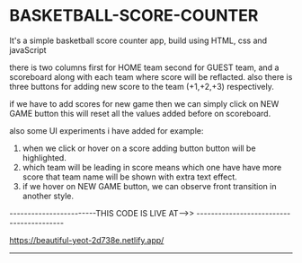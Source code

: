 # BASKETBALL-SCORE-COUNTER
It's a simple basketball score counter app, build using HTML, css and javaScript


there is two columns first for HOME team second for GUEST team, and a scoreboard along with each team where score will be reflacted. also there is three buttons for adding new score to the team (+1,+2,+3) respectively.

if we have to add scores for new game then we can simply click on NEW GAME button this will reset all the values added before on scoreboard.

also some UI experiments i have added for example:  
  1) when we click or hover on a score adding button button will be highlighted.
  2) which team will be leading in score means which one have have more score that team name will be shown with extra text effect.
  3) if we hover on NEW GAME button, we can observe front transition in another style.



------------------------THIS CODE IS LIVE AT-->> -----------------------------------------

https://beautiful-yeot-2d738e.netlify.app/

------------------------------------------------------------------------------------------
